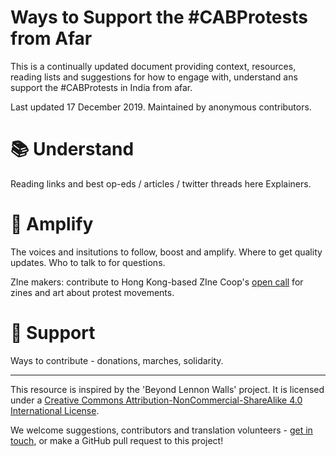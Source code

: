 # Ways to Support the #CABProtests from Afar
This is a continually updated document providing context, resources, reading lists and suggestions for how to engage with, understand ans support the #CABProtests in India from afar. 

Last updated 17 December 2019. Maintained by anonymous contributors. 

# 📚 Understand 

Reading links and best op-eds / articles / twitter threads here
Explainers. 

# 📣 Amplify

The voices and insitutions to follow, boost and amplify. Where to get quality updates. Who to talk to for questions. 

ZIne makers: contribute to Hong Kong-based ZIne Coop's [open call](https://www.instagram.com/p/B6GWjbEgh50/?igshid=e8g6xnj19jvu) for zines and art about protest movements.  

# 🙌 Support

Ways to contribute - donations, marches, solidarity. 

-----

This resource is inspired by the 'Beyond Lennon Walls' project. 
It is licensed under a [Creative Commons Attribution-NonCommercial-ShareAlike 4.0 International License](http://creativecommons.org/licenses/by-nc-sa/4.0/).

We welcome suggestions, contributors and translation volunteers - [get in touch](mailto:contact@krishcat.com), or make a GitHub pull request to this project! 
